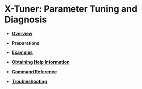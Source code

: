# X-Tuner: Parameter Tuning and Diagnosis<a name="EN-US_TOPIC_0289899994"></a>

-   **[Overview](overview-13.md)**  

-   **[Preparations](preparations.md)**  

-   **[Examples](examples-14.md)**  

-   **[Obtaining Help Information](obtaining-help-information.md)**  

-   **[Command Reference](command-reference.md)**  

-   **[Troubleshooting](troubleshooting.md)**  


